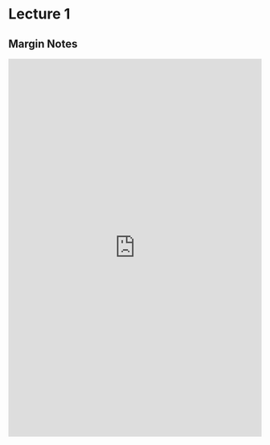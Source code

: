 # Lecture 1

## Margin Notes



<embed src="https://shx-haah.github.io/notes/lecture_notes/cmput501/Scribed1.pdf" type="application/pdf" width="100%" height="750px"/>